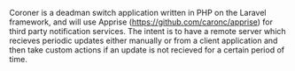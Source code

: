 Coroner is a deadman switch application written in PHP on the Laravel framework, and will use Apprise (https://github.com/caronc/apprise) for third party notification services. The intent is to have a remote server which recieves periodic updates either manually or from a client application and then take custom actions if an update is not recieved for a certain period of time.